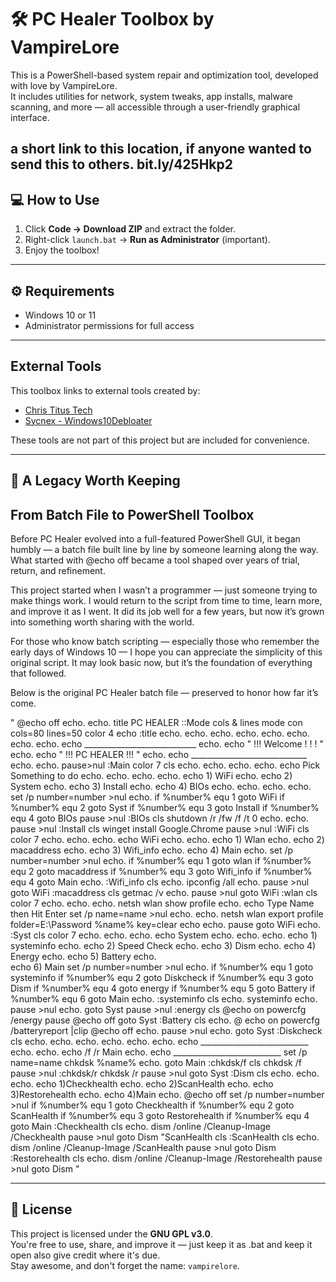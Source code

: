 # 🛠️ PC Healer Toolbox by VampireLore

This is a PowerShell-based system repair and optimization tool, developed with love by VampireLore.  
It includes utilities for network, system tweaks, app installs, malware scanning, and more — all accessible through a user-friendly graphical interface.

a short link to this location, if anyone wanted to send this to others. bit.ly/425Hkp2
---




## 💻 How to Use

1. Click **Code → Download ZIP** and extract the folder.
2. Right-click `launch.bat` → **Run as Administrator** (important).
3. Enjoy the toolbox!

---

## ⚙️ Requirements

- Windows 10 or 11
- Administrator permissions for full access

---

## External Tools

This toolbox links to external tools created by:

- [Chris Titus Tech](https://github.com/ChrisTitusTech/winutil)
- [Sycnex - Windows10Debloater](https://github.com/Sycnex/Windows10Debloater)

These tools are not part of this project but are included for convenience.

---

## 🧾 A Legacy Worth Keeping
## From Batch File to PowerShell Toolbox

Before PC Healer evolved into a full-featured PowerShell GUI, it began humbly — a batch file built line by line by someone learning along the way. What started with @echo off became a tool shaped over years of trial, return, and refinement.

This project started when I wasn’t a programmer — just someone trying to make things work. I would return to the script from time to time, learn more, and improve it as I went. It did its job well for a few years, but now it’s grown into something worth sharing with the world.

For those who know batch scripting — especially those who remember the early days of Windows 10 — I hope you can appreciate the simplicity of this original script. It may look basic now, but it’s the foundation of everything that followed.

Below is the original PC Healer batch file — preserved to honor how far it’s come.

" @echo off
echo.
echo.
title PC HEALER
::Mode cols & lines
mode con cols=80 lines=50
color 4
echo
:title
echo.
echo.
echo.
echo.
echo.
echo.
echo.
echo.
echo                                ____________________________
echo. 
echo                                 "  !!!  Welcome  ! ! ! "
echo.
echo                                 "  !!!  PC HEALER !!!  "
echo.
echo                               _____________________________
echo.
echo.
pause>nul
:Main
color 7
cls
echo.
echo.
echo.
echo.
echo                                   Pick Something to do
echo.
echo.
echo.
echo.
echo                                     1) WiFi
echo.
echo                                     2) System
echo.
echo                                     3) Install
echo.
echo                                     4) BIOs
echo.
echo.
echo.
echo.
set /p number=number >nul
echo.
if %number% equ 1 goto WiFi
if %number% equ 2 goto Syst
if %number% equ 3 goto Install
if %number% equ 4 goto BIOs
pause >nul
:BIOs
cls
shutdown /r /fw /f /t 0
echo.
echo.
pause >nul
:Install
cls
winget install Google.Chrome
pause >nul
:WiFi
cls 
color 7
echo.
echo.
echo.
echo                                                  WiFi
echo.
echo.
echo                                              1) Wlan
echo.
echo                                              2) macaddress
echo.
echo                                              3) Wifi_info 
echo.
echo                                              4) Main
echo.
set /p number=number >nul
echo.
if %number% equ 1 goto wlan
if %number% equ 2 goto macaddress
if %number% equ 3 goto Wifi_info
if %number% equ 4 goto Main
echo.
:Wifi_info
cls
echo.
ipconfig /all
echo.
pause >nul
goto WiFi
:macaddress
cls
getmac /v
echo.
pause >nul
goto WiFi
:wlan
cls
color 7
echo.
echo.
echo.
netsh wlan show profile
echo.
echo                            Type Name then Hit Enter
set /p name=name >nul 
echo.
echo.
netsh wlan export profile folder=E:\Password %name% key=clear
echo
echo.
pause
goto WiFi
echo.
:Syst
cls
color 7
echo.
echo.
echo.
echo                                         System
echo.
echo.
echo.
echo                                       1) systeminfo
echo.
echo                                       2) Speed Check
echo.
echo                                       3) Dism
echo.
echo                                       4) Energy
echo.
echo                                       5) Battery
echo.                            
echo                                       6) Main
set /p number=number >nul
echo.
if %number% equ 1 goto systeminfo
if %number% equ 2 goto Diskcheck
if %number% equ 3 goto Dism
if %number% equ 4 goto energy
if %number% equ 5 goto Battery
if %number% equ 6 goto Main
echo.
:systeminfo
cls
echo.
systeminfo
echo.
pause >nul
echo.
goto Syst
pause >nul
:energy
cls
@echo on
powercfg /energy
pause
@echo off
goto Syst
:Battery
cls
echo.
@ echo on
powercfg /batteryreport |clip
@echo off
echo.
pause >nul
echo.
goto Syst
:Diskcheck
cls
echo.
echo.
echo.
echo.
echo.
echo.
echo                                        ___________________________
echo.
echo.
echo                                              /f   /r  Main
echo.
echo                                        ___________________________
set /p name=name
chkdsk %name%
echo.
goto Main
:chkdsk/f
cls
chkdsk /f
pause >nul
:chkdsk/r
chkdsk /r
pause >nul
goto Syst
:Dism
cls
echo.
echo.
echo.
echo                                            1)Checkhealth
echo.
echo                                            2)ScanHealth
echo.
echo                                            3)Restorehealth
echo.
echo                                            4)Main
echo.
@echo off
set /p number=number >nul
if %number% equ 1 goto Checkhealth
if %number% equ 2 goto ScanHealth
if %number% equ 3 goto Restorehealth
if %number% equ 4 goto Main
:Checkhealth
cls
echo.
dism /online /Cleanup-Image /Checkhealth
pause >nul
goto Dism
"ScanHealth
cls
:ScanHealth
cls
echo.
dism /online /Cleanup-Image /ScanHealth
pause >nul
goto Dism
:Restorehealth
cls
echo.
dism /online /Cleanup-Image /Restorehealth
pause >nul
goto Dism "

---


## 📝 License

This project is licensed under the **GNU GPL v3.0**.  
You're free to use, share, and improve it — just keep it as .bat and keep it open also give credit where it's due.  
Stay awesome, and don't forget the name: `vampirelore`.


